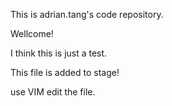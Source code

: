This is adrian.tang's code repository.

Wellcome!

I think this is just a test.

This file is added to stage!

use VIM edit the file.
